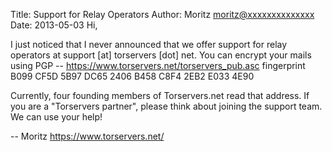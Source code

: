 Title:  Support for Relay Operators
Author: Moritz <moritz@xxxxxxxxxxxxxx>
Date: 2013-05-03
Hi,

I just noticed that I never announced that we offer support for relay
operators at support [at] torservers [dot] net. You can encrypt your
mails using PGP -- https://www.torservers.net/torservers_pub.asc
fingerprint B099 CF5D 5B97 DC65 2406 B458 C8F4 2EB2 E033 4E90

Currently, four founding members of Torservers.net read that address. If
you are a "Torservers partner", please think about joining the support
team. We can use your help!

-- 
Moritz
https://www.torservers.net/

